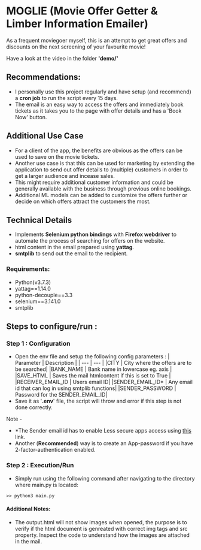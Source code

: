 # MOGLIE (Movie Offer Getter & Limber Information Emailer)
As a frequent moviegoer myself, this is an attempt to get great offers and discounts on the next screening of your favourite movie!

Have a look at the video in the folder **'demo/'**

## Recommendations:
* I personally use this project regularly and have setup (and recommend) a **cron job** to run the script every 15 days.
* The email is an easy way to access the offers and immediately book tickets as it takes you to the page with offer details and has a 'Book Now' button.


## Additional Use Case
* For a client of the app, the benefits are obvious as the offers can be used to save on the movie tickets.
* Another use case is that this can be used for marketing by extending the application to send out offer details to (multiple) customers in order to get a larger audience and incease sales. 
* This might require additional customer information and could be generally available with the business through previous online bookings. 
* Additional ML models can be added to customize the offers further or decide on which offers attract the customers the most.

## Technical Details
* Implements **Selenium python bindings** with **Firefox webdriver** to automate the process of searching for offers on the website.
* html content in the email prepared using **yattag**.
* **smtplib** to send out the email to the recipient.

### Requirements: 
* Python(v3.7.3)
* yattag==1.14.0
* python-decouple==3.3
* selenium==3.141.0
* smtplib

## Steps to configure/run :

### Step 1 : Configuration 
* Open the env file and setup the following config parameters : 
    | Parameter | Description |
    | --- | --- |
    |CITY | City where the offers are to be searched|
    |BANK_NAME | Bank name in lowercase eg. axis |
    |SAVE_HTML | Saves the mail htmlcontent if this is set to True  |
    |RECEIVER_EMAIL_ID | Users email ID|
    |SENDER_EMAIL_ID* | Any email id that can log in using smtplib functions|
    |SENDER_PASSWORD | Password for the SENDER_EMAIL_ID|
* Save it as '**.env**' file, the script will throw and error if this step is not done correctly.

Note - 
* *The Sender email id has to enable Less secure apps access using [this](https://myaccount.google.com/lesssecureapps) link. 
* Another (**Recommended**) way is to create an App-password if you have 2-factor-authentication enabled.


### Step 2 : Execution/Run 
* Simply run using the following command after navigating to the directory where main.py is located:

``` >> python3 main.py ```

#### Additional Notes:
* The output.html will not show images when opened, the purpose is to verify if the html document is genreated with correct img tags and src property. Inspect the code to understand how the images are attached in the mail.
